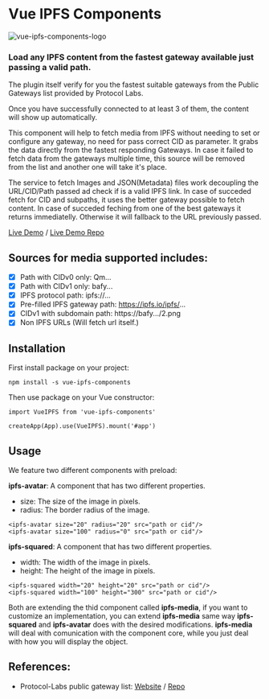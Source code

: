 # Vue IPFS Components
![vue-ipfs-components-logo](https://bafybeih2qkxommebznq6zavgqltidbmszz5j6tssoq75coj2yjg554mldm.ipfs.w3s.link/ipfs.png)

### Load any IPFS content from the fastest gateway available just passing a valid path.

The plugin itself verify for you the fastest suitable gateways from the Public Gateways list provided by Protocol Labs.

Once you have successfully connected to at least 3 of them, the content will show up automatically.

This component will help to fetch media from IPFS without needing to set or configure any gateway, no need for pass correct CID as parameter. It grabs the data directly from the fastest responding Gateways. In case it failed to fetch data from the gateways multiple time, this source will be removed from the list and another one will take it's place. 

The service to fetch Images and JSON(Metadata) files work decoupling the URL/CID/Path passed ad check if is a valid IPFS link. In case of succeded fetch for CID and subpaths, it uses the better gateway possible to fetch content. In case of succeded feching from one of the best gateways it returns immediatelly. Otherwise it will fallback to the URL previously passed.

[Live Demo](https://filipesoccol.github.io/vue-ipfs-components-demo/) / [Live Demo Repo](https://github.com/filipesoccol/vue-ipfs-components-demo)

## Sources for media supported includes:

- [x] Path with CIDv0 only: Qm...
- [x] Path with CIDv1 only: bafy...
- [x] IPFS protocol path: ipfs://...
- [x] Pre-filled IPFS gateway path: https://ipfs.io/ipfs/...
- [x] CIDv1 with subdomain path: https://bafy.../2.png
- [x] Non IPFS URLs (Will fetch url itself.)

## Installation

First install package on your project:
```
npm install -s vue-ipfs-components
```

Then use package on your Vue constructor:
```
import VueIPFS from 'vue-ipfs-components'

createApp(App).use(VueIPFS).mount('#app')
```

## Usage

We feature two different components with preload:

**ipfs-avatar**: A component that has two different properties. 

- size: The size of the image in pixels.
- radius: The border radius of the image. 
```
<ipfs-avatar size="20" radius="20" src="path or cid"/>
<ipfs-avatar size="100" radius="0" src="path or cid"/>
```

**ipfs-squared**: A component that has two different properties. 

- width: The width of the image in pixels.
- height: The height of the image in pixels. 
```
<ipfs-squared width="20" height="20" src="path or cid"/>
<ipfs-squared width="100" height="300" src="path or cid"/>
```

Both are extending the thid component called **ipfs-media**, if you want to customize an implementation, you can extend **ipfs-media** same way **ipfs-squared** and **ipfs-avatar** does with the desired modifications. **ipfs-media** will deal with comunication with the component core, while you just deal with how you will display the object.

## References:

- Protocol-Labs public gateway list: [Website](https://ipfs.github.io/public-gateway-checker/) / [Repo](https://github.com/ipfs/public-gateway-checker/blob/master/src/gateways.json)